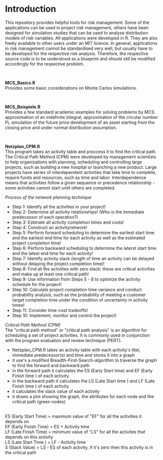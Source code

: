 # Introduction
This repository provides helpful tools for risk management. Some of the applications can be used in project risk management, others have been designed for 
simulation studies that can be used to analyse distribution models of risk variables.  All applications were developed in R. They are also freely available to 
other users under an MIT licence. In general, applications in risk management cannot be standardised very well, but usually have to be developed for the 
respective risk analysis. Therefore, the respective source code is to be understood as a blueprint and should still be modified accordingly for the respective 
problem.   
 
</br>

**MCS_Basics.R**</br>
Provides some basic considerations on Monte Carlos simulations.
 
</br>

**MCS_Beispiele.R**</br>
Provides a few standard academic examples for solving problems by MCS: approximation of an indefinite integral, approximation of the circular number Pi, simulation 
of the future price development of an asset starting from the closing price and under normal distribution assumption.

</br>

**Netzplan_CPM.R**</br>
This program takes an activity table and proccess it to find the critical path.
The Critical Path Method (CPM)  were developed by management scientists to help organizations with planning,  scheduling and controlling large projects, such as 
building a new hospital or launching a new product. Large projects have series of interdependent activities that take time to complete, require  funds and resources, 
such as time and labor. Interdependence means that activities follow a given sequence or precedence relationship - some activities cannot start until others are completed.

*Process of the network planning technique* </br>
- Step 1: Identify all the activities in your project! </br>
- Step 2: Determine all activity relationships! (Who is the immediate predecessor of each operation?) </br>
- Step 3: Estimate all activity completion times and costs! </br>
- Step 4: Construct an activitynetwork! </br>
- Step 5: Perform forward scheduling to determine the earliest start time and the earliest end time for each activity as well as the estimated project completion time! </br>
- Step 6: Perform backward scheduling to determine the laterst start time and the latest end time for each activity! </br>
- Step 7: Identify activity slack (length of time an activity can be delayed without delaying the project completion time)! </br>
- Step 8: Find all the activities with zero slack; these are critical activities and make up at least one critical path! </br>
- Step 9: Use information from Steps 5 - 8 to optimize the activity schedule for the project! </br>
- Step 10: Calculate project completion time variance and conduct probability analysis, such as  the probability of meeting a customer target completion time under the condition of uncertainty in activity times! </br>
- Step 11: Consider time-cost tradeoffs! </br>
- Step 10: Implement, monitor and control the project! </br>

*Critical Path Method (CPM)* </br>
The "critical path method" or "critical path analysis" is an algorithm for scheduling a set of project activities. It is commonly used in conjunction with the program evaluation and review technique (PERT).

 -   Netzplan_CPM.R takes an activity table with each activity's titel, immediate predecessor(s) and time and stores it into a graph
 -   it use's a modified Breadth-First-Search-algorithm to traverse the graph to find the forward and backward path
 -   in the forward path it calculates the ES (Early Start time) and EF (Early Finish time ) of each activity
 -   in the backward path it calculates the LS (Late Start time ) and LF (Late Finish time ) of each activity
 -   it calculates the slack value of each activity </br>
  -   it draws a plot showing the graph, the attributes for each node and the critical path (green nodes) </br>
 </br>
        ES (Early Start Time)  = maximum value of "EF" for all the activities it depends on </br> 
        EF (Early Finish Time) = ES + Activity time  </br>
        LF (Late Finish Time) = minimum value of "LS" for all the activites that depends on this activity </br>
        LS (Late Start Time ) = LF - Activity time  </br>
        S (Slack Value) = LS - ES of each activity, if it's zero then this activity is in the critical path </br>
        </br>
